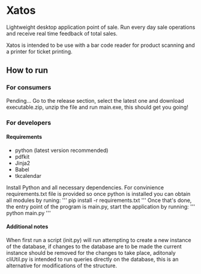 # Xatos
Lightweight desktop application point of sale. Run every day sale operations and receive real time feedback of total sales.

Xatos is intended to be use with a bar code reader for product scanning and a printer for ticket printing.

## How to run
### For consumers
Pending...
Go to the release section, select the latest one and download executable.zip, unzip the file and run main.exe, this should get you going!

### For developers
#### Requirements
- python (latest version recommended)
- pdfkit
- Jinja2
- Babel
- tkcalendar

Install Python and all necessary dependencies. For convinience requirements.txt file is provided so once python is installed you can obtain all modules by runing:
'''
pip install -r requirements.txt
'''
Once that's done, the entry point of the program is main.py, start the application by running:
'''
python main.py
'''
#### Additional notes
When first run a script (init.py) will run attempting to create a new instance of the database, if changes to the database are to be made the current instance should be removed for the changes to take place, aditonaly cliUtil.py is intended to run queries directly on the database, this is an alternative for modifications of the structure.
